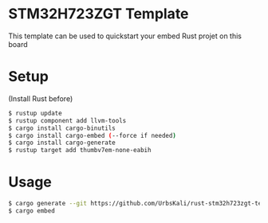 # STM32H723ZGT Template
This template can be used to quickstart your embed Rust projet on this board

# Setup
(Install Rust before)
```sh
$ rustup update
$ rustup component add llvm-tools
$ cargo install cargo-binutils
$ cargo install cargo-embed (--force if needed)
$ cargo install cargo-generate
$ rustup target add thumbv7em-none-eabih
```

# Usage
```sh
$ cargo generate --git https://github.com/UrbsKali/rust-stm32h723zgt-template
$ cargo embed
```